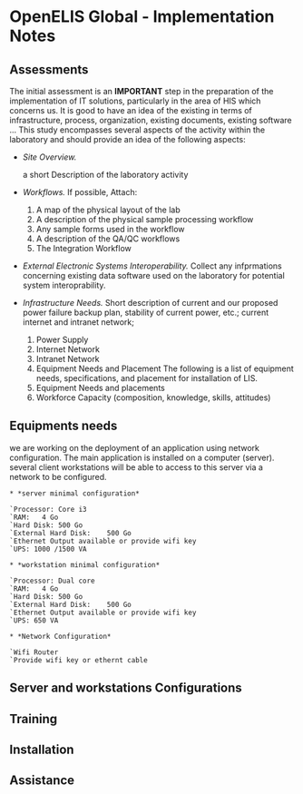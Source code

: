 # OpenELIS Global - Implementation Notes

## Assessments
The initial assessment is an **IMPORTANT** step in the preparation of the implementation of IT solutions, particularly in the area of HIS which concerns us.
It is good to have an idea of the existing in terms of infrastructure, process, organization, existing documents, existing software ...
This study encompasses several aspects of the activity within the laboratory and should provide an idea of the following aspects:

* *Site Overview.*

	a short Description of the laboratory activity

* *Workflows.*
If possible, Attach: 
	1. A map of the physical layout of the lab
	2. A description of the physical sample processing workflow
	3. Any sample forms used in the workflow
	4. A description of the QA/QC workflows
	5. The Integration Workflow

* *External Electronic Systems Interoperability.*
Collect any infprmations concerning existing data software used on the laboratory for potential system interoprability.


* *Infrastructure Needs.*
Short description of current and our proposed power failure backup plan, stability of current power, etc.; current internet and intranet network; 
	1. Power Supply
	2. Internet Network
	3. Intranet Network
	4. Equipment Needs and Placement
		The following is a list of equipment needs, specifications, and placement for installation of LIS.
	5. Equipment Needs and placements
	6. Workforce Capacity (composition, knowledge, skills, attitudes)


## Equipments needs
we are working on the deployment of an application using network configuration. 
The main application is installed on a computer (server). 
several client workstations will be able to access to this server via a network to be configured.

	* *server minimal configuration*
	
	`Processor:	Core i3
	`RAM:	4 Go
	`Hard Disk:	500 Go
	`External Hard Disk:	500 Go
	`Ethernet Output available or provide wifi key
	`UPS: 1000 /1500 VA

	* *workstation minimal configuration*
	
	`Processor:	Dual core
	`RAM:	4 Go
	`Hard Disk:	500 Go
	`External Hard Disk:	500 Go
	`Ethernet Output available or provide wifi key
	`UPS: 650 VA
	
	* *Network Configuration*
	
	`Wifi Router
	`Provide wifi key or ethernt cable



## Server and workstations Configurations



## Training




## Installation




## Assistance


